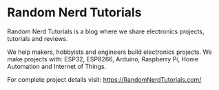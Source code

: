 Random Nerd Tutorials
=====================

Random Nerd Tutorials is a blog where we share electronics projects, tutorials and reviews.

We help makers, hobbyists and engineers build electronics projects. We make projects with: ESP32, ESP8266, Arduino, Raspberry Pi, Home Automation and Internet of Things. 

For complete project details visit: https://RandomNerdTutorials.com/
